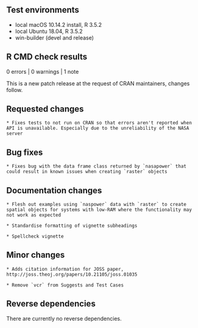 ## Test environments
* local macOS 10.14.2 install, R 3.5.2
* local Ubuntu 18.04, R 3.5.2
* win-builder (devel and release)

## R CMD check results

0 errors | 0 warnings | 1 note

This is a new patch release at the request of CRAN maintainers, changes
follow.

  ## Requested changes
  
    * Fixes tests to not run on CRAN so that errors aren't reported when API is unavailable. Especially due to the unreliability of the NASA server
  
  ## Bug fixes

    * Fixes bug with the data frame class returned by `nasapower` that could result in known issues when creating `raster` objects

## Documentation changes

    * Flesh out examples using `naspower` data with `raster` to create spatial objects for systems with low-RAM where the functionality may not work as expected
  
    * Standardise formatting of vignette subheadings

    * Spellcheck vignette

  
  ## Minor changes
  
    * Adds citation information for JOSS paper, http://joss.theoj.org/papers/10.21105/joss.01035

    * Remove `vcr` from Suggests and Test Cases

## Reverse dependencies

There are currently no reverse dependencies.
